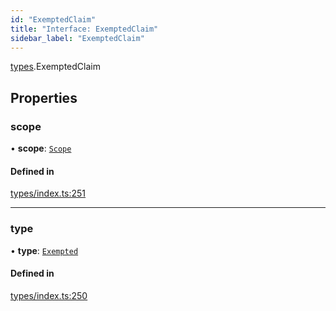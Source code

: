 ```yaml
---
id: "ExemptedClaim"
title: "Interface: ExemptedClaim"
sidebar_label: "ExemptedClaim"
---
```


[types](../../../modules/Types/Types.md).ExemptedClaim

## Properties

### scope

• **scope**: [`Scope`](../Scope/Scope.md)

#### Defined in

[types/index.ts:251](https://github.com/PolymeshAssociation/polymesh-sdk/blob/15be87e8/src/types/index.ts#L251)

___

### type

• **type**: [`Exempted`](../../../enums/Types/ClaimType/ClaimType.md#exempted)

#### Defined in

[types/index.ts:250](https://github.com/PolymeshAssociation/polymesh-sdk/blob/15be87e8/src/types/index.ts#L250)
